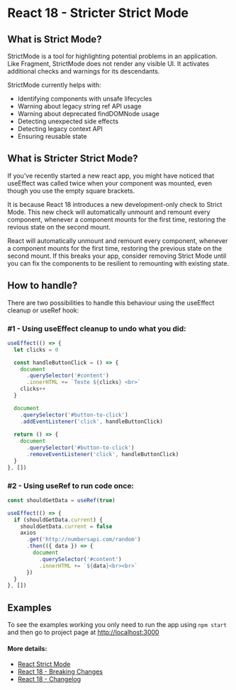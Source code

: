# React 18 - Stricter Strict Mode

## What is Strict Mode? 

StrictMode is a tool for highlighting potential problems in an application. Like Fragment, StrictMode does not render any visible UI. It activates additional checks and warnings for its descendants.

StrictMode currently helps with:

* Identifying components with unsafe lifecycles
* Warning about legacy string ref API usage
* Warning about deprecated findDOMNode usage
* Detecting unexpected side effects
* Detecting legacy context API
* Ensuring reusable state


## What is Stricter Strict Mode?

If you've recently started a new react app, you might have noticed that useEffect was called twice when your component was mounted, even though you use the empty square brackets.

It is because React 18 introduces a new development-only check to Strict Mode. This new check will automatically unmount and remount every component, whenever a component mounts for the first time, restoring the revious state on the second mount.

React will automatically unmount and remount every component, whenever a component mounts for the first time, restoring the previous state on the second mount. If this breaks your app, consider removing Strict Mode until you can fix the components to be resilient to remounting with existing state.

## How to handle?

There are two possibilities to handle this behaviour using the useEffect cleanup or useRef hook:


### #1 - Using useEffect cleanup to undo what you did:

```javascript
useEffect(() => { 
  let clicks = 0 

  const handleButtonClick = () => {
    document
      .querySelector('#content')
      .innerHTML += `Teste ${clicks} <br>`
    clicks++
  }

  document
    .querySelector('#button-to-click')
    .addEventListener('click', handleButtonClick)
  
  return () => {
    document
      .querySelector('#button-to-click')
      .removeEventListener('click', handleButtonClick)
  }
}, [])
```


### #2 - Using useRef to run code once:
```javascript
const shouldGetData = useRef(true)

useEffect(() => {
  if (shouldGetData.current) {
    shouldGetData.current = false
    axios
      .get('http://numbersapi.com/random')
      .then(({ data }) => {
        document
          .querySelector('#content')
          .innerHTML += `${data}<br><br>`
      })
  }
}, [])
```


## Examples

To see the examples working you only need to run the app using `npm start` and then go to project page at [http://localhost:3000](http://localhost:3000) 


#### More details:
* [React Strict Mode](https://reactjs.org/docs/strict-mode.html)
* [React 18 - Breaking Changes](https://github.com/facebook/react/blob/main/CHANGELOG.md#react-1)
* [React 18 - Changelog](https://github.com/facebook/react/blob/main/CHANGELOG.md#1800-march-29-2022)
